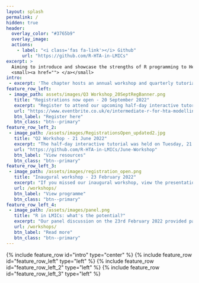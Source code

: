 ```yaml
---
layout: splash
permalink: /
hidden: true
header:
  overlay_color: "#3765b9"
  overlay_image:
  actions:
    - label: "<i class='fas fa-link'></i> Github"
      url: "https://github.com/R-HTA-in-LMICs"
excerpt: >
  Aiming to introduce and showcase the strengths of R programming to Health Technology Assessment analysts and health institutions in LMICs <br />
  <small><a href=""> </a></small>
intro:
 - excerpt: 'The chapter hosts an annual workshop and quarterly tutorials where LMIC students and members of partnership organisations are encouraged to present and learn a wide range of R related public health analyses'
feature_row_left:
 - image_path: assets/images/Q3 Workshop_20SeptRegBanner.png
   title: "Registrations now open - 20 September 2022"
   excerpt: "Register to attend our upcoming half-day interactive tutorial on Tuesday, 20 September 2022 and gain practical skills in R for HTA modelling.This tutorial, which will build on the skills taught in the introductory Q2 workshop, will be give you hands-on experience in building a basic sick-sicker decision analytical model for Health Technology Assessment."
   url: "https://www.eventbrite.co.uk/e/intermediate-r-for-hta-modelling-tickets-400785168227"
   btn_label: "Register here"
   btn_class: "btn--primary"
feature_row_left_2:
 - image_path: /assets/images/RegistrationsOpen_updated2.jpg
   title: "Q2 Workshop - 21 June 2022"
   excerpt: "The half-day interactive tutorial was held on Tuesday, 21 June 2022 where particapnts gained practical skills in R for HTA modelling.The tutorial equipped partcipants with hands-on experience in building a simple sick-sicker decision analytical model for Health Technology Assessment, using the DARTH package."
   url: "https://github.com/R-HTA-in-LMICs/June-Workshop"
   btn_label: "View resources"
   btn_class: "btn--primary"
feature_row_left_3:
 - image_path: /assets/images/registration_open.png
   title: "Inaugural workshop - 23 February 2022"
   excerpt: "If you missed our inaugural workshop, view the presentations by clicking below!"
   url: /workshops/
   btn_label: "View programme"
   btn_class: "btn--primary"
feature_row_left_4:
 - image_path: /assets/images/panel.png
   title: "R in LMICs: what's the potential?"
   excerpt: "Our panel discussion on the 23rd February 2022 provided participants with valuable insights from our HTA experts, [Prof Gianluca Baio](https://r-hta.org/authors/gianluca-baio/), [Dr Howard Thom](https://r-hta.org/authors/howard-thom/), [Dr Fernando Escudero](https://r-hta.org/authors/fernando-alarid-escudero/), and [Dr Lucy Cunamma](https://southafrica.inspiringfifty.org/lucy-cunnama), who debated on the potential advantages and pitfalls of R within the LMIC contexts."
   url: /workshops/
   btn_label: "Read more"
   btn_class: "btn--primary"
---
```

{% include feature_row id="intro" type="center" %}
{% include feature_row id="feature_row_left" type="left" %}
{% include feature_row id="feature_row_left_2" type="left" %}
{% include feature_row id="feature_row_left_3" type="left" %}
